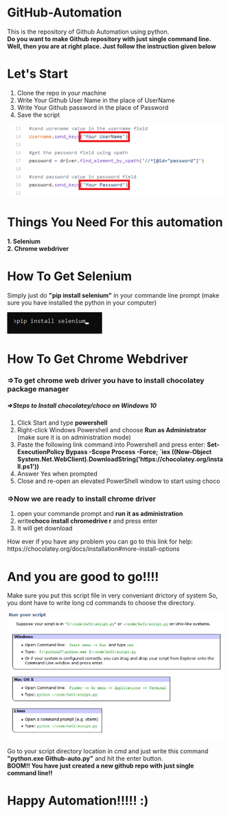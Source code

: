 # GitHub-Automation
This is the repository of Github Automation using python.<br>
<strong>Do you want to make Github repository with just single command line. Well, then you are at right place. Just follow the instruction given below</strong><br>

# Let's Start
<ol>
  <li>Clone the repo in your machine</li>
  <li>Write Your Github User Name in the place of UserName</li>
  <li>Write Your Github password in the place of Password</li>
  <li>Save the script</li>
 </ol>
<img src="img/userinfo.png">

# Things You Need For this automation
<strong>1. Selenium</strong><br>
<strong>2. Chrome webdriver</strong><br>

# How To Get Selenium
Simply just do <strong>"pip install selenium"</strong> in your commande line prompt (make sure you have installed the python in your computer)

<img src="img/pip.png">

# How To Get Chrome Webdriver
<h3>=>To get chrome web driver you have to install chocolatey package manager</h3>

<h5>=>Steps to Install chocolatey/choco on Windows 10</h5>
<ol>
<li>Click Start and type <strong>powershell</strong></li>

<li>Right-click Windows Powershell and choose <strong>Run as Administrator</strong> (make sure it is on administration mode)</li>

<li>Paste the following link command into Powershell and press enter: <strong>Set-ExecutionPolicy Bypass -Scope Process -Force; `iex ((New-Object System.Net.WebClient).DownloadString('https://chocolatey.org/install.ps1'))</strong></li>

<li>Answer Yes when prompted</li>

<li>Close and re-open an elevated PowerShell window to start using choco</li>
</ol>

<h3>=>Now we are ready to install chrome driver</h3>
<ol>
<li>open your commande prompt and <strong>run it as administration</strong></li>

<li>write<strong>choco install chromedrive r</strong> and press enter</li>

<li>It will get download</li>
</ol>
<p>How ever if you have any problem you can go to this link for help: <link>https://chocolatey.org/docs/installation#more-install-options</link></p>


# And you are good to go!!!! 

Make sure you put this script file in very conveniant drictory of system So, you dont have to write long cd commands to choose the directory.<br>

<img src="img/Scripts Run.png">

Go to your script directory location in cmd and just write this command <strong>"python.exe  Github-auto.py"</strong> and hit the enter button.<br>
<strong>BOOM!! You have just created a new github repo with just single command line!!</strong><br>
  
  <h1>Happy Automation!!!!! :)</h1>
